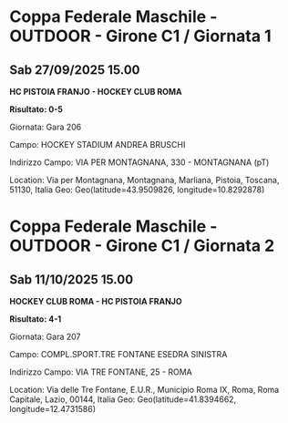 

# Coppa Federale Maschile - OUTDOOR  - Girone C1 / Giornata 1

## Sab 27/09/2025 15.00

<strong>HC PISTOIA FRANJO - HOCKEY CLUB ROMA</strong>

**Risultato: 0-5**

Giornata: Gara 206

Campo: HOCKEY STADIUM ANDREA BRUSCHI 

Indirizzo Campo:  VIA PER MONTAGNANA, 330 - MONTAGNANA (pT)

Location: Via per Montagnana, Montagnana, Marliana, Pistoia, Toscana, 51130, Italia
Geo: Geo(latitude=43.9509826, longitude=10.8292878)



# Coppa Federale Maschile - OUTDOOR  - Girone C1 / Giornata 2

## Sab 11/10/2025 15.00

<strong>HOCKEY CLUB ROMA - HC PISTOIA FRANJO</strong>

**Risultato: 4-1**

Giornata: Gara 207

Campo: COMPL.SPORT.TRE FONTANE ESEDRA SINISTRA 

Indirizzo Campo:  VIA TRE FONTANE, 25 - ROMA

Location: Via delle Tre Fontane, E.U.R., Municipio Roma IX, Roma, Roma Capitale, Lazio, 00144, Italia
Geo: Geo(latitude=41.8394662, longitude=12.4731586)

